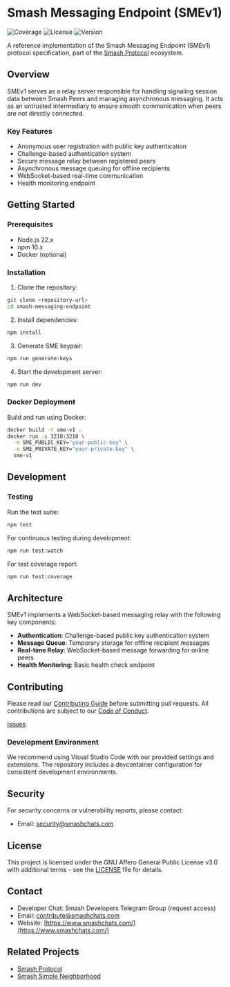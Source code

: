 # Smash Messaging Endpoint (SMEv1)

![Coverage](https://img.shields.io/endpoint?url=https://gist.githubusercontent.com/smashchatsdev/930a6f31a29e54db5e7d3b61ab5e17bc/raw/jest-coverage-comment__main.json)
![License](https://img.shields.io/badge/license-AGPL--3.0-blue)
![Version](https://img.shields.io/badge/version-0.0.1-alpha)

A reference implementation of the Smash Messaging Endpoint (SMEv1) protocol specification, part of the [Smash Protocol](https://www.smashchats.com/) ecosystem.

## Overview

SMEv1 serves as a relay server responsible for handling signaling session data between Smash Peers and managing asynchronous messaging. It acts as an untrusted intermediary to ensure smooth communication when peers are not directly connected.

### Key Features

- Anonymous user registration with public key authentication
- Challenge-based authentication system
- Secure message relay between registered peers
- Asynchronous message queuing for offline recipients
- WebSocket-based real-time communication
- Health monitoring endpoint

## Getting Started

### Prerequisites

- Node.js 22.x
- npm 10.x
- Docker (optional)

### Installation

1. Clone the repository:

```bash
git clone <repository-url>
cd smash-messaging-endpoint
```

2. Install dependencies:

```bash
npm install
```

3. Generate SME keypair:

```bash
npm run generate-keys
```

4. Start the development server:

```bash
npm run dev
```

### Docker Deployment

Build and run using Docker:

```bash
docker build -t sme-v1 .
docker run -p 3210:3210 \
  -e SME_PUBLIC_KEY="your-public-key" \
  -e SME_PRIVATE_KEY="your-private-key" \
  sme-v1
```

## Development

### Testing

Run the test suite:

```bash
npm test
```

For continuous testing during development:

```bash
npm run test:watch
```

For test coverage report:

```bash
npm run test:coverage
```

## Architecture

SMEv1 implements a WebSocket-based messaging relay with the following key components:

- **Authentication**: Challenge-based public key authentication system
- **Message Queue**: Temporary storage for offline recipient messages
- **Real-time Relay**: WebSocket-based message forwarding for online peers
- **Health Monitoring**: Basic health check endpoint

## Contributing

Please read our [Contributing Guide](./docs/CONTRIBUTING.md) before submitting pull requests. All contributions are subject to our [Code of Conduct](./docs/CODE_OF_CONDUCT.md).

[Issues](https://app.radicle.xyz/nodes/seed.radicle.garden/rad:z25KkhWqmihzgVX5oJEh39s7qjSWB/issues).

### Development Environment

We recommend using Visual Studio Code with our provided settings and extensions. The repository includes a devcontainer configuration for consistent development environments.

## Security

For security concerns or vulnerability reports, please contact:

- Email: [security@smashchats.com](mailto:security@smashchats.com)

## License

This project is licensed under the GNU Affero General Public License v3.0 with additional terms - see the [LICENSE](./LICENSE) file for details.

## Contact

- Developer Chat: Smash Developers Telegram Group (request access)
- Email: [contribute@smashchats.com](mailto:contribute@smashchats.com)
- Website: [https://www.smashchats.com/](https://www.smashchats.com/)

## Related Projects

- [Smash Protocol](https://github.com/unstaticlabs/smash-node-lib)
- [Smash Simple Neighborhood](https://github.com/unstaticlabs/smash-simple-neighborhood)
